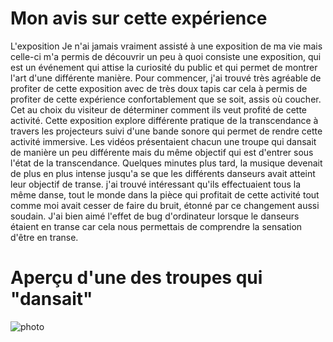 # Mon avis sur cette expérience

L'exposition Je n'ai jamais vraiment assisté à une exposition de ma vie mais celle-ci m'a permis de découvrir un peu à quoi consiste une exposition, qui est un événement qui attise la curiosité du public et qui permet de montrer l'art d'une différente manière. Pour commencer, j'ai trouvé très agréable de profiter de cette exposition avec de très doux tapis car cela à permis de profiter de cette expérience confortablement que se soit, assis où coucher. Cet au choix du visiteur de déterminer  comment ils veut profité de cette activité. Cette exposition explore  différente pratique de la transcendance à travers les projecteurs suivi d'une bande sonore qui permet de rendre cette activité immersive. Les vidéos présentaient chacun une troupe qui dansait de manière un peu différente mais du même objectif qui est d'entrer sous l'état de la transcendance. Quelques minutes plus tard, la musique devenait de plus en plus intense jusqu'a se que les différents danseurs avait atteint leur objectif de transe. j'ai trouvé intéressant qu'ils effectuaient tous la même danse, tout le monde dans la pièce qui profitait de cette activité tout comme moi avait cesser de faire du bruit, étonné par ce changement aussi soudain. J'ai bien aimé l'effet de bug d'ordinateur lorsque le danseurs étaient en transe car cela nous permettais de comprendre la sensation d'être en transe.


# Aperçu d'une des troupes qui "dansait"
![photo](photo_JF_troupedanse)






